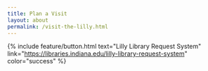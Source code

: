```yaml
---
title: Plan a Visit
layout: about
permalink: /visit-the-lilly.html
---
```



{% include feature/button.html text="Lilly Library Request System" link="https://libraries.indiana.edu/lilly-library-request-system" color="success" %}
